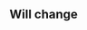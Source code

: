## Will change

<!-- <values.willChange> -->
<!-- </values.willChange> -->

<!-- <variants.willChange> -->
<!-- </variants.willChange> -->